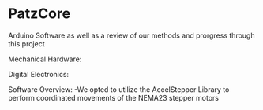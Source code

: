 # PatzCore
Arduino Software as well as a review of our methods and prorgress through this project

Mechanical Hardware:

Digital Electronics:

Software Overview:
  -We opted to utilize the AccelStepper Library to perform coordinated movements of the NEMA23 stepper motors


